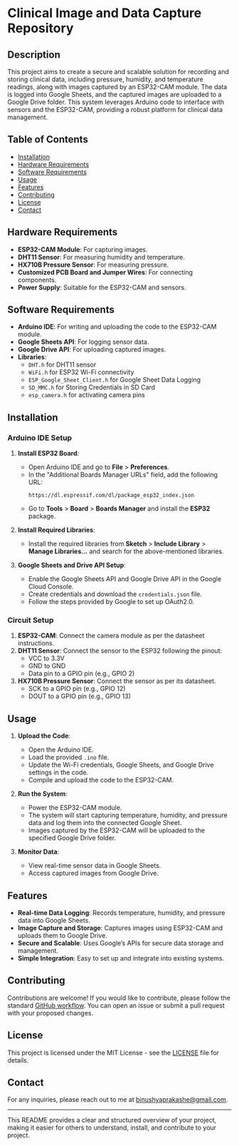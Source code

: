 # Clinical Image and Data Capture Repository

## Description
This project aims to create a secure and scalable solution for recording and storing clinical data, including pressure, humidity, and temperature readings, along with images captured by an ESP32-CAM module. The data is logged into Google Sheets, and the captured images are uploaded to a Google Drive folder. This system leverages Arduino code to interface with sensors and the ESP32-CAM, providing a robust platform for clinical data management.

## Table of Contents
- [Installation](#installation)
- [Hardware Requirements](#hardware-requirements)
- [Software Requirements](#software-requirements)
- [Usage](#usage)
- [Features](#features)
- [Contributing](#contributing)
- [License](#license)
- [Contact](#contact)

## Hardware Requirements
- **ESP32-CAM Module**: For capturing images.
- **DHT11 Sensor**: For measuring humidity and temperature.
- **HX710B Pressure Sensor**: For measuring pressure.
- **Customized PCB Board and Jumper Wires**: For connecting components.
- **Power Supply**: Suitable for the ESP32-CAM and sensors.

## Software Requirements
- **Arduino IDE**: For writing and uploading the code to the ESP32-CAM module.
- **Google Sheets API**: For logging sensor data.
- **Google Drive API**: For uploading captured images.
- **Libraries**:
  - `DHT.h` for DHT11 sensor
  - `WiFi.h` for ESP32 Wi-Fi connectivity
  - `ESP_Google_Sheet_Client.h` for Google Sheet Data Logging
  - `SD_MMC.h` for Storing Credentials in SD Card
  - `esp_camera.h` for activating camera pins

## Installation

### Arduino IDE Setup
1. **Install ESP32 Board**:
   - Open Arduino IDE and go to **File** > **Preferences**.
   - In the "Additional Boards Manager URLs" field, add the following URL:
     ```
     https://dl.espressif.com/dl/package_esp32_index.json
     ```
   - Go to **Tools** > **Board** > **Boards Manager** and install the **ESP32** package.

2. **Install Required Libraries**:
   - Install the required libraries from **Sketch** > **Include Library** > **Manage Libraries...** and search for the above-mentioned libraries.

3. **Google Sheets and Drive API Setup**:
   - Enable the Google Sheets API and Google Drive API in the Google Cloud Console.
   - Create credentials and download the `credentials.json` file.
   - Follow the steps provided by Google to set up OAuth2.0.

### Circuit Setup
1. **ESP32-CAM**: Connect the camera module as per the datasheet instructions.
2. **DHT11 Sensor**: Connect the sensor to the ESP32 following the pinout:
   - VCC to 3.3V
   - GND to GND
   - Data pin to a GPIO pin (e.g., GPIO 2)
3. **HX710B Pressure Sensor**: Connect the sensor as per its datasheet.
   - SCK to a GPIO pin (e.g., GPIO 12)
   - DOUT to a GPIO pin (e.g., GPIO 13)

## Usage

1. **Upload the Code**:
   - Open the Arduino IDE.
   - Load the provided `.ino` file.
   - Update the Wi-Fi credentials, Google Sheets, and Google Drive settings in the code.
   - Compile and upload the code to the ESP32-CAM.

2. **Run the System**:
   - Power the ESP32-CAM module.
   - The system will start capturing temperature, humidity, and pressure data and log them into the connected Google Sheet.
   - Images captured by the ESP32-CAM will be uploaded to the specified Google Drive folder.

3. **Monitor Data**:
   - View real-time sensor data in Google Sheets.
   - Access captured images from Google Drive.

## Features
- **Real-time Data Logging**: Records temperature, humidity, and pressure data into Google Sheets.
- **Image Capture and Storage**: Captures images using ESP32-CAM and uploads them to Google Drive.
- **Secure and Scalable**: Uses Google’s APIs for secure data storage and management.
- **Simple Integration**: Easy to set up and integrate into existing systems.

## Contributing
Contributions are welcome! If you would like to contribute, please follow the standard [GitHub workflow](https://guides.github.com/introduction/flow/). You can open an issue or submit a pull request with your proposed changes.

## License
This project is licensed under the MIT License - see the [LICENSE](LICENSE) file for details.

## Contact
For any inquiries, please reach out to me at [binushyaprakashe@gmail.com](mailto:email@example.com).

---

This README provides a clear and structured overview of your project, making it easier for others to understand, install, and contribute to your project.
